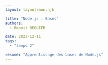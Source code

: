 ```yaml
---
layout: layout/mon.njk

title: "Node.js : Bases"
authors:
  - Benoit BEGUIER

date: 2023-12-11
tags: 
  - "temps 2"

résumé: "Apprentissage des bases de Node.js"
---
```

